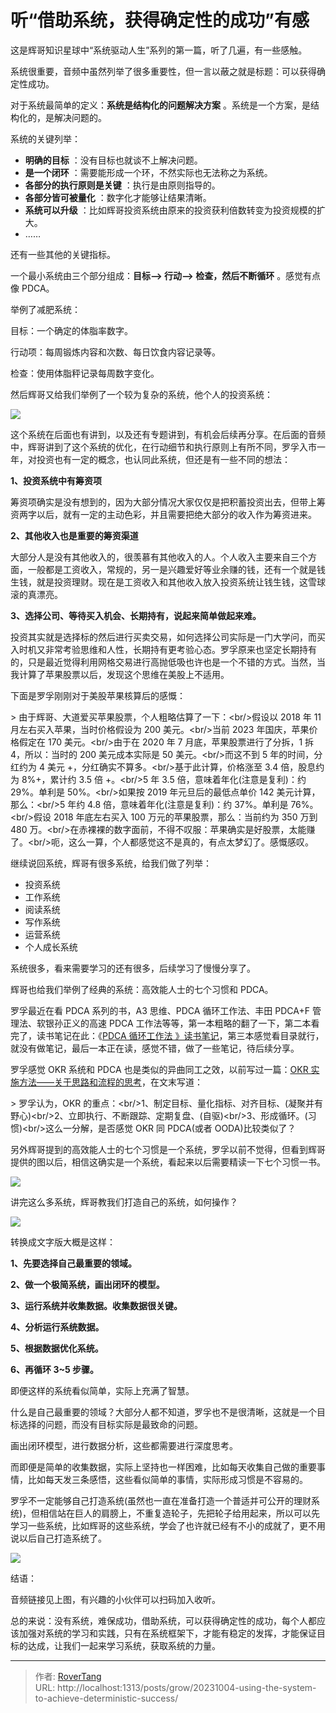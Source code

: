 # 听“借助系统，获得确定性的成功”有感

这是辉哥知识星球中“系统驱动人生”系列的第一篇，听了几遍，有一些感触。

系统很重要，音频中虽然列举了很多重要性，但一言以蔽之就是标题：可以获得确定性成功。

对于系统最简单的定义：**系统是结构化的问题解决方案** 。系统是一个方案，是结构化的，是解决问题的。

系统的关键列举：

- **明确的目标** ：没有目标也就谈不上解决问题。
- **是一个闭环** ：需要能形成一个环，不然实际也无法称之为系统。
- **各部分的执行原则是关键** ：执行是由原则指导的。
- **各部分皆可被量化** ：数字化才能够让结果清晰。
- **系统可以升级** ：比如辉哥投资系统由原来的投资获利倍数转变为投资规模的扩大。
- ……

还有一些其他的关键指标。

一个最小系统由三个部分组成：**目标--&gt; 行动--&gt; 检查，然后不断循环** 。感觉有点像 PDCA。

举例了减肥系统：

目标：一个确定的体脂率数字。

行动项：每周锻炼内容和次数、每日饮食内容记录等。

检查：使用体脂秤记录每周数字变化。

然后辉哥又给我们举例了一个较为复杂的系统，他个人的投资系统：

![](static/VGjBbk5jpoNcMexTAqKcNds5ndd.png)

这个系统在后面也有讲到，以及还有专题讲到，有机会后续再分享。在后面的音频中，辉哥讲到了这个系统的优化，在行动细节和执行原则上有所不同，罗孚入市一年，对投资也有一定的概念，也认同此系统，但还是有一些不同的想法：

**1、投资系统中有筹资项** 

筹资项确实是没有想到的，因为大部分情况大家仅仅是把积蓄投资出去，但带上筹资两字以后，就有一定的主动色彩，并且需要把绝大部分的收入作为筹资进来。

**2、其他收入也是重要的筹资渠道** 

大部分人是没有其他收入的，很羡慕有其他收入的人。个人收入主要来自三个方面，一般都是工资收入，常规的，另一是兴趣爱好等业余赚的钱，还有一个就是钱生钱，就是投资理财。现在是工资收入和其他收入放入投资系统让钱生钱，这雪球滚的真漂亮。

**3、选择公司、等待买入机会、长期持有，说起来简单做起来难。** 

投资其实就是选择标的然后进行买卖交易，如何选择公司实际是一门大学问，而买入时机又非常考验思维和人性，长期持有更考验心态。罗孚原来也坚定长期持有的，只是最近觉得利用网格交易进行高抛低吸也许也是一个不错的方式。当然，当我计算了苹果股票以后，发现这个思维在美股上不适用。

下面是罗孚刚刚对于美股苹果核算后的感慨：

&gt; 由于辉哥、大道爱买苹果股票，个人粗略估算了一下：&lt;br/&gt;假设以 2018 年 11 月左右买入苹果，当时价格假设为 200 美元。&lt;br/&gt;当前 2023 年国庆，苹果价格假定在 170 美元。&lt;br/&gt;由于在 2020 年 7 月底，苹果股票进行了分拆，1 拆 4，所以：当时的 200 美元成本实际是 50 美元。&lt;br/&gt;而这不到 5 年的时间，分红约为 4 美元 &#43;，分红确实不算多。&lt;br/&gt;基于此计算，价格涨至 3.4 倍，股息约为 8%&#43;，累计约 3.5 倍 &#43;。&lt;br/&gt;5 年 3.5 倍，意味着年化(注意是复利)：约 29%。单利是 50%。&lt;br/&gt;如果按 2019 年元旦后的最低点单价 142 美元计算，那么：&lt;br/&gt;5 年约 4.8 倍，意味着年化(注意是复利)：约 37%。单利是 76%。&lt;br/&gt;假设 2018 年底左右买入 100 万元的苹果股票，那么：当前约为 350 万到 480 万。&lt;br/&gt;在赤裸裸的数字面前，不得不叹服：苹果确实是好股票，太能赚了。&lt;br/&gt;呃，这么一算，个人都感觉这不是真的，有点太梦幻了。感慨感叹。

继续说回系统，辉哥有很多系统，给我们做了列举：

- 投资系统
- 工作系统
- 阅读系统
- 写作系统
- 运营系统
- 个人成长系统

系统很多，看来需要学习的还有很多，后续学习了慢慢分享了。

辉哥也给我们举例了经典的系统：高效能人士的七个习惯和 PDCA。

罗孚最近在看 PDCA 系列的书，A3 思维、PDCA 循环工作法、丰田 PDCA&#43;F 管理法、软银孙正义的高速 PDCA 工作法等等，第一本粗略的翻了一下，第二本看完了，读书笔记在此：《[PDCA 循环工作法 》读书笔记](https://mp.weixin.qq.com/s/BWpi6WURCW2HsrkL5wpaOw)，第三本感觉看目录就行，就没有做笔记，最后一本正在读，感觉不错，做了一些笔记，待后续分享。

罗孚感觉 OKR 系统和 PDCA 也是类似的异曲同工之效，以前写过一篇：[OKR 实施方法——关于思路和流程的思考](https://mp.weixin.qq.com/s/8D4xXNtaUjQvdJ46fVIlKA)，在文末写道：

&gt; 罗孚认为，OKR 的重点：&lt;br/&gt;1、制定目标、量化指标、对齐目标、(凝聚并有野心)&lt;br/&gt;2、立即执行、不断跟踪、定期复盘、(自驱)&lt;br/&gt;3、形成循环。(习惯)&lt;br/&gt;这么一分解，是否感觉 OKR 同 PDCA(或者 OODA)比较类似了？

另外辉哥提到的高效能人士的七个习惯是一个系统，罗孚以前不觉得，但看到辉哥提供的图以后，相信这确实是一个系统，看起来以后需要精读一下七个习惯一书。

![](static/A2S1bZLmVooaVyxlmCVcottQnke.png)

讲完这么多系统，辉哥教我们打造自己的系统，如何操作？

![](static/KM06bUpbMojsfdxZMHSc74qPndb.png)

转换成文字版大概是这样：

**1、先要选择自己最重要的领域。** 

**2、做一个极简系统，画出闭环的模型。** 

**3、运行系统并收集数据。收集数据很关键。** 

**4、分析运行系统数据。** 

**5、根据数据优化系统。** 

**6、再循环 3~5 步骤。** 

即便这样的系统看似简单，实际上充满了智慧。

什么是自己最重要的领域？大部分人都不知道，罗孚也不是很清晰，这就是一个目标选择的问题，而没有目标实际是最致命的问题。

画出闭环模型，进行数据分析，这些都需要进行深度思考。

而即便是简单的收集数据，实际上坚持也一样困难，比如每天收集自己做的重要事情，比如每天发三条感悟，这些看似简单的事情，实际形成习惯是不容易的。

罗孚不一定能够自己打造系统(虽然也一直在准备打造一个普适并可公开的理财系统)，但相信站在巨人的肩膀上，不重复造轮子，先把轮子给用起来，所以可以先学习一些系统，比如辉哥的这些系统，学会了也许就已经有不小的成就了，更不用说以后自己打造系统了。

![](static/R2AKbUUMPodNOxxEdtScUErgn6d.jpg)

结语：

音频链接见上图，有兴趣的小伙伴可以扫码加入收听。

总的来说：没有系统，难保成功，借助系统，可以获得确定性的成功，每个人都应该加强对系统的学习和实践，只有在系统框架下，才能有稳定的发挥，才能保证目标的达成，让我们一起来学习系统，获取系统的力量。


---

> 作者: [RoverTang](https://rovertang.com)  
> URL: http://localhost:1313/posts/grow/20231004-using-the-system-to-achieve-deterministic-success/  

